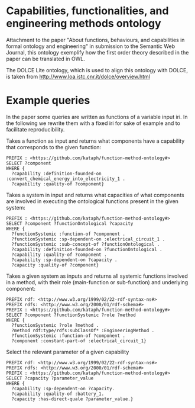 # Capabilities, functionalities, and engineering methods ontology

Attachment to the paper "About functions, behaviours, and capabilities
in formal ontology and engineering" in submission to the Semantic Web Journal, this ontology exemplify how the first order theory described in the paper can be translated in OWL.

The DOLCE Lite ontology, which is used to align this ontology with DOLCE, is taken from http://www.loa.istc.cnr.it/dolce/overview.html


# Example queries

In the paper some queries are written as functions of a variable input iri.
In the following we rewrite them with a fixed iri for sake of example and to facilitate reproducibility.

Takes a function as input and returns what components have a capability that corresponds to the given function:
```
PREFIX : <https://github.com/kataph/function-method-ontology#>
SELECT ?component
WHERE {
  ?capability :definition-founded-on :convert_chemical_energy_into_electricity_1 .
  ?capability :quality-of ?component}
```

Takes a system in input and returns what capacities of what components are involved in executing the ontological functions present in the given system:
```
PREFIX : <https://github.com/kataph/function-method-ontology#>
SELECT ?component ?functionOntological ?capacity
WHERE {
  ?functionSystemic :function-of ?component .
  ?functionSystemic :sp-dependent-on :electrical_circuit_1 .
  ?functionSystemic :sub-concept-of ?functionOntological .
  ?capability :definition-founded-on ?functionOntological .
  ?capability :quality-of ?component .
  ?capability :sp-dependent-on ?capacity .
  ?capacity :quality-of ?component}
```
  
Takes a given system as inputs and returns all systemic functions involved in a method, with
their role (main-function or sub-function) and underlying component:
```
PREFIX rdf: <http://www.w3.org/1999/02/22-rdf-syntax-ns#>
PREFIX rdfs: <http://www.w3.org/2000/01/rdf-schema#>
PREFIX : <https://github.com/kataph/function-method-ontology#>
SELECT ?component ?functionSystemic ?role ?method
WHERE {
  ?functionSystemic ?role ?method .
  ?method rdf:type/rdfs:subClassOf* :EngineeringMethod .
  ?functionSystemic :function-of ?component .
  ?component :constant-part-of :electrical_circuit_1}
```
Select the relevant parameter of a given capability
```
PREFIX rdf: <http://www.w3.org/1999/02/22-rdf-syntax-ns#>
PREFIX rdfs: <http://www.w3.org/2000/01/rdf-schema#>
PREFIX : <https://github.com/kataph/function-method-ontology#>
SELECT ?capacity ?parameter_value
WHERE {
  ?capability :sp-dependent-on ?capacity.
  ?capability :quality-of :battery_1.
  ?capacity :has-direct-quale ?parameter_value.}
```
  
